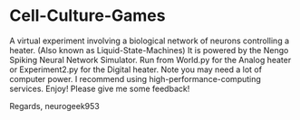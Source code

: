 # Cell-Culture-Games
A virtual experiment involving a biological network of neurons controlling a heater. (Also known as Liquid-State-Machines)
It is powered by the Nengo Spiking Neural Network Simulator.
Run from World.py for the Analog heater or Experiment2.py for the Digital heater.
Note you may need a lot of computer power. I recommend using high-performance-computing services.
Enjoy! Please give me some feedback!

Regards,
neurogeek953

